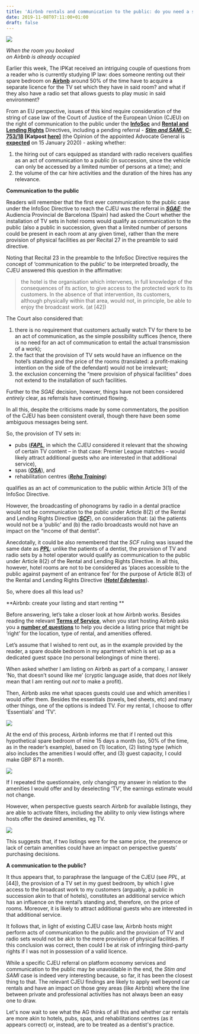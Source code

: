 ```yaml
---
title: 'Airbnb rentals and communication to the public: do you need a specific licence for your TV/radio sets?'
date: 2019-11-08T07:11:00+01:00
draft: false
---
```


[![](https://1.bp.blogspot.com/-HNKDzREIodI/XcT66vPu4AI/AAAAAAAAM7A/aQ1qpLcULzgCEDghEg1d_wwdqlUKDF24gCLcBGAsYHQ/s320/1IsuXSl.jpg)](https://1.bp.blogspot.com/-HNKDzREIodI/XcT66vPu4AI/AAAAAAAAM7A/aQ1qpLcULzgCEDghEg1d_wwdqlUKDF24gCLcBGAsYHQ/s1600/1IsuXSl.jpg)

_When the room you booked  
on Airbnb is already occupied_

Earlier this week, The IPKat received an intriguing couple of questions from a reader who is currently studying IP law: does someone renting out their spare bedroom on **[Airbnb](https://www.airbnb.com/host/homes?af=43720035&c=.pi0.pk60775880291_268100227679_c_12026464216&sem_position=1t2&sem_target=aud-441855304455:kwd-12026464216&location_of_interest=&location_physical=9062465&campaign_id=1391798639&gclid=Cj0KCQiAno_uBRC1ARIsAB496IWBsIjY5TQXAJ1b9WNBFz22cXMZpgsJslDbXSpwWDG8YmsQCv8tiL0aAoJGEALw_wcB)** around 50% of the time have to acquire a separate licence for the TV set which they have in said room? and what if they also have a radio set that allows guests to play music in said environment? 

  

From an EU perspective, issues of this kind require consideration of the string of case law of the Court of Justice of the European Union (CJEU) on the right of communication to the public under the **[InfoSoc](https://eur-lex.europa.eu/legal-content/EN/TXT/?uri=celex%3A32001L0029)** and **[Rental and Lending Rights](https://eur-lex.europa.eu/legal-content/EN/ALL/?uri=CELEX%3A32006L0115)** Directives, including a pending referral - **[_Stim and SAMI_, C-753/18](http://curia.europa.eu/juris/document/document.jsf?text=&docid=210890&pageIndex=0&doclang=en&mode=req&dir=&occ=first&part=1&cid=839588) \[Katpost [here](http://ipkitten.blogspot.com/2018/12/double-trouble-fresh-cjeu-reference.html)\]** (the Opinion of the appointed Advocate General is [**expected**](https://twitter.com/theflyinglawyer/status/1192212861445001219) on 15 January 2020) - asking whether:

1.  the hiring out of cars equipped as standard with radio receivers qualifies as an act of communication to a public (in succession, since the vehicle can only be accessed by a limited number of persons at a time); and 
2.  the volume of the car hire activities and the duration of the hires has any relevance.

**Communication to the public**

  

Readers will remember that the first ever communication to the public case under the InfoSoc Directive to reach the CJEU was the referral in [_**SGAE**_](http://curia.europa.eu/juris/liste.jsf?num=C-306/05): the Audiencia Provincial de Barcelona (Spain) had asked the Court whether the installation of TV sets in hotel rooms would qualify as communication to the public (also a public in succession, given that a limited number of persons could be present in each room at any given time), rather than the mere provision of physical facilities as per Recital 27 in the preamble to said directive. 

  

Noting that Recital 23 in the preamble to the InfoSoc Directive requires the concept of ‘communication to the public’ to be interpreted broadly, the CJEU answered this question in the affirmative:

> the hotel is the organisation which intervenes, in full knowledge of the consequences of its action, to give access to the protected work to its customers. In the absence of that intervention, its customers, although physically within that area, would not, in principle, be able to enjoy the broadcast work. (at \[42\]) 

The Court also considered that:

1.  there is no requirement that customers actually watch TV for there to be an act of communication, as the simple possibility suffices (hence, there is no need for an act of communication to entail the actual transmission of a work);
2.  the fact that the provision of TV sets would have an influence on the hotel’s standing and the price of the rooms (translated: a profit-making intention on the side of the defendant) would not be irrelevant;
3.  the exclusion concerning the “mere provision of physical facilities” does not extend to the installation of such facilities. 

Further to the _SGAE_ decision, however, things have not been considered _entirely_ clear, as referrals have continued flowing. 

  

In all this, despite the criticisms made by some commentators, the position of the CJEU has been consistent overall, though there have been some ambiguous messages being sent. 

  

So, the provision of TV sets in:

*   pubs ([**_FAPL_**](http://curia.europa.eu/juris/liste.jsf?num=C-403/08&language=en), in which the CJEU considered it relevant that the showing of certain TV content – in that case: Premier League matches – would likely attract additional guests who are interested in that additional service),
*   spas ([**_OSA_**](http://curia.europa.eu/juris/document/document.jsf?text=&docid=148388&pageIndex=0&doclang=en&mode=req&dir=&occ=first&part=1&cid=841615)), and
*   rehabilitation centres ([_**Reha Training**_](http://curia.europa.eu/juris/document/document.jsf?text=&docid=179101&pageIndex=0&doclang=en&mode=lst&dir=&occ=first&part=1&cid=841642)) 

qualifies as an act of communication to the public within Article 3(1) of the InfoSoc Directive.

  

However, the broadcasting of phonograms by radio in a dental practice would not be communication to the public under Article 8(2) of the Rental and Lending Rights Directive ([**_SCF_**](http://curia.europa.eu/juris/document/document.jsf?text=&docid=120443&pageIndex=0&doclang=en&mode=lst&dir=&occ=first&part=1&cid=841693)), on consideration that: (a) the patients would not be a ‘public’ and (b) the radio broadcasts would not have an impact on the “income of that dentist”. 

  

Anecdotally, it could be also remembered that the _SCF_ ruling was issued the same date as [_**PPL**_](http://curia.europa.eu/juris/document/document.jsf?text=&docid=120461&pageIndex=0&doclang=en&mode=lst&dir=&occ=first&part=1&cid=840943): unlike the patients of a dentist, the provision of TV and radio sets by a hotel operator would qualify as communication to the public under Article 8(2) of the Rental and Lending Rights Directive. In all this, however, hotel rooms are not to be considered as ‘places accessible to the public against payment of an entrance fee’ for the purpose of Article 8(3) of the Rental and Lending Rights Directive ([**_Hotel Edelweiss_**](http://curia.europa.eu/juris/document/document.jsf?text=&docid=187919&pageIndex=0&doclang=en&mode=lst&dir=&occ=first&part=1&cid=842163)). 

  

So, where does all this lead us? 

  

**Airbnb: create your listing and start renting **

  

Before answering, let’s take a closer look at how Airbnb works. Besides reading the relevant [**Terms of Service**](https://www.airbnb.com/terms#sec201910_7), when you start hosting Airbnb asks you a [**number of questions**](https://www.airbnb.com/become-a-host/room?from_sh=1) to help you decide a listing price that might be ‘right’ for the location, type of rental, and amenities offered.

  

Let’s assume that I wished to rent out, as in the example provided by the reader, a spare double bedroom in my apartment which is set up as a dedicated guest space (no personal belongings of mine there). 

  

When asked whether I am listing on Airbnb as part of a company, I answer ‘No, that doesn’t sound like me’ (cryptic language aside, that does _not_ likely mean that I am renting out _not_ to make a profit).

  

Then, Airbnb asks me what spaces guests could use and which amenities I would offer them. Besides the essentials (towels, bed sheets, etc) and many other things, one of the options is indeed TV. For my rental, I choose to offer ‘Essentials’ and ‘TV’. 

  

[![](https://1.bp.blogspot.com/-gLH1St47NAs/XcT5HfEMWvI/AAAAAAAAM6k/RYRtLbiqwXsPlta5eWAHP87ZJArFHB-GgCLcBGAsYHQ/s640/Screenshot%2B2019-11-08%2Bat%2B05.25.32.png)](https://1.bp.blogspot.com/-gLH1St47NAs/XcT5HfEMWvI/AAAAAAAAM6k/RYRtLbiqwXsPlta5eWAHP87ZJArFHB-GgCLcBGAsYHQ/s1600/Screenshot%2B2019-11-08%2Bat%2B05.25.32.png)

  

At the end of this process, Airbnb informs me that if I rented out this hypothetical spare bedroom of mine 15 days a month (so, 50% of the time, as in the reader’s example), based on (1) location, (2) listing type (which also includes the amenities I would offer, and (3) guest capacity, I could make GBP 871 a month. 

  

[![](https://1.bp.blogspot.com/-qqENydevuHU/XcT5RzpiseI/AAAAAAAAM6o/-95gO_WqxwwwEEXfqC1TlpoVsiCNsjuKwCLcBGAsYHQ/s400/Screenshot%2B2019-11-08%2Bat%2B05.26.41.png)](https://1.bp.blogspot.com/-qqENydevuHU/XcT5RzpiseI/AAAAAAAAM6o/-95gO_WqxwwwEEXfqC1TlpoVsiCNsjuKwCLcBGAsYHQ/s1600/Screenshot%2B2019-11-08%2Bat%2B05.26.41.png)

  

If I repeated the questionnaire, only changing my answer in relation to the amenities I would offer and by deselecting ‘TV’, the earnings estimate would not change. 

  

However, when perspective guests search Airbnb for available listings, they are able to activate filters, including the ability to only view listings where hosts offer the desired amenities, eg TV. 

  

[![](https://1.bp.blogspot.com/-jeD6KQh33rk/XcT5fswSrNI/AAAAAAAAM6w/AWqOCzdJKsoJlNx13uE985Gptrog7_FfACLcBGAsYHQ/s400/Screenshot%2B2019-11-08%2Bat%2B05.42.54.png)](https://1.bp.blogspot.com/-jeD6KQh33rk/XcT5fswSrNI/AAAAAAAAM6w/AWqOCzdJKsoJlNx13uE985Gptrog7_FfACLcBGAsYHQ/s1600/Screenshot%2B2019-11-08%2Bat%2B05.42.54.png)

  

This suggests that, if two listings were for the same price, the presence or lack of certain amenities could have an impact on perspective guests’ purchasing decisions. 

  

**A communication to the public?**

  

It thus appears that, to paraphrase the language of the CJEU (see _PPL_, at \[44\]), the provision of a TV set in my guest bedroom, by which I give access to the broadcast work to my customers (arguably, a public in succession akin to that of hotels), constitutes an additional service which has an influence on the rental’s standing and, therefore, on the price of rooms. Moreover, it is likely to attract additional guests who are interested in that additional service. 

  

It follows that, in light of existing CJEU case law, Airbnb hosts might perform acts of communication to the public and the provision of TV and radio sets would not be akin to the mere provision of physical facilities. If this conclusion was correct, then could I be at risk of infringing third-party rights if I was not in possession of a valid licence.

  

While a specific CJEU referral on platform economy services and communication to the public may be unavoidable in the end, the _Stim and SAMI_ case is indeed very interesting because, so far, it has been the closest thing to that. The relevant CJEU findings are likely to apply well beyond car rentals and have an impact on those grey areas (like Airbnb) where the line between private and professional activities has not always been an easy one to draw.

  

Let's now wait to see what the AG thinks of all this and whether car rentals are more akin to hotels, pubs, spas, and rehabilitations centres (as it appears correct) or, instead, are to be treated as a dentist's practice.
